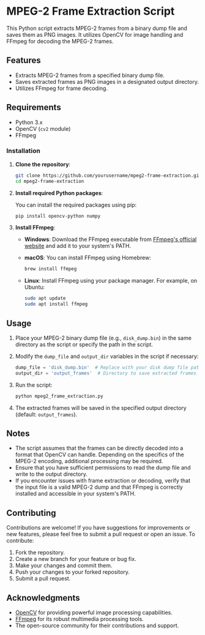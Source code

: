 # MPEG-2 Frame Extraction Script

This Python script extracts MPEG-2 frames from a binary dump file and saves them as PNG images. It utilizes OpenCV for image handling and FFmpeg for decoding the MPEG-2 frames.

## Features

- Extracts MPEG-2 frames from a specified binary dump file.
- Saves extracted frames as PNG images in a designated output directory.
- Utilizes FFmpeg for frame decoding.

## Requirements

- Python 3.x
- OpenCV (`cv2` module)
- FFmpeg

### Installation

1. **Clone the repository**:

   ```bash
   git clone https://github.com/yourusername/mpeg2-frame-extraction.git
   cd mpeg2-frame-extraction
2. **Install required Python packages**:

   You can install the required packages using pip:

   ```bash
   pip install opencv-python numpy
3. **Install FFmpeg**:

   - **Windows**: Download the FFmpeg executable from [FFmpeg's official website](https://ffmpeg.org/download.html) and add it to your system's PATH.
   - **macOS**: You can install FFmpeg using Homebrew:

     ```bash
     brew install ffmpeg
     ```

   - **Linux**: Install FFmpeg using your package manager. For example, on Ubuntu:

     ```bash
     sudo apt update
     sudo apt install ffmpeg
     ```
## Usage

1. Place your MPEG-2 binary dump file (e.g., `disk_dump.bin`) in the same directory as the script or specify the path in the script.

2. Modify the `dump_file` and `output_dir` variables in the script if necessary:

   ```python
   dump_file = 'disk_dump.bin'  # Replace with your disk dump file path
   output_dir = 'output_frames'  # Directory to save extracted frames
3. Run the script:
     ```bash
	python mpeg2_frame_extraction.py
4. The extracted frames will be saved in the specified output directory (default: `output_frames`).

## Notes

- The script assumes that the frames can be directly decoded into a format that OpenCV can handle. Depending on the specifics of the MPEG-2 encoding, additional processing may be required.
- Ensure that you have sufficient permissions to read the dump file and write to the output directory.
- If you encounter issues with frame extraction or decoding, verify that the input file is a valid MPEG-2 dump and that FFmpeg is correctly installed and accessible in your system's PATH.

## Contributing

Contributions are welcome! If you have suggestions for improvements or new features, please feel free to submit a pull request or open an issue. To contribute:

1. Fork the repository.
2. Create a new branch for your feature or bug fix.
3. Make your changes and commit them.
4. Push your changes to your forked repository.
5. Submit a pull request.

## Acknowledgments

- [OpenCV](https://opencv.org/) for providing powerful image processing capabilities.
- [FFmpeg](https://ffmpeg.org/) for its robust multimedia processing tools.
- The open-source community for their contributions and support.





